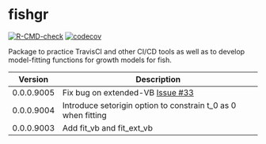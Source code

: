 # fishgr

[![R-CMD-check](https://github.com/akimanabe/fishgr/actions/workflows/R-CMD-check.yaml/badge.svg)](https://github.com/akimanabe/fishgr/actions/workflows/R-CMD-check.yaml)
[![codecov](https://codecov.io/gh/akimanabe/fishgr/branch/master/graph/badge.svg)](https://codecov.io/gh/akimanabe/fishgr)

Package to practice TravisCI and other CI/CD tools as well as to develop model-fitting functions for growth models for fish.

| Version | Description |
| ------- | ----------- |
| 0.0.0.9005 | Fix bug on extended-VB [Issue #33](https://github.com/akimanabe/fishgr/issues/33)|
| 0.0.0.9004 | Introduce setorigin option to constrain t_0 as 0 when fitting |
| 0.0.0.9003 | Add fit_vb and fit_ext_vb |
